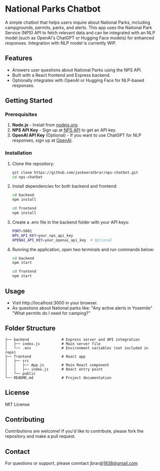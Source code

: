 # National Parks Chatbot

A simple chatbot that helps users inquire about National Parks, including campgrounds, permits, parks, and alerts. This app uses the National Park Service (NPS) API to fetch relevant data and can be integrated with an NLP model (such as OpenAI's ChatGPT or Hugging Face models) for enhanced responses. Integration with NLP model is currently WIP. 

## Features

- Answers user questions about National Parks using the NPS API.
- Built with a React frontend and Express backend.
- Optionally integrates with OpenAI or Hugging Face for NLP-based responses.

## Getting Started

### Prerequisites

1. **Node.js** - Install from [nodejs.org](https://nodejs.org/).
2. **NPS API Key** - Sign up at [NPS API](https://www.nps.gov/subjects/developer/get-started.htm) to get an API key.
3. **OpenAI API Key** (Optional) - If you want to use ChatGPT for NLP responses, sign up at [OpenAI](https://platform.openai.com/signup).

### Installation

1. Clone the repository:
   ```bash
   git clone https://github.com/jaskeeratbrar/nps-chatbot.git
   cd nps-chatbot
   ```
2. Install dependencies for both backend and frontend:
   ```bash
   cd backend
   npm install

   cd frontend
   npm install
   ```
3. Create a .env file in the backend folder with your API keys:
   ```bash
   PORT=5001
   NPS_API_KEY=your_nps_api_key
   OPENAI_API_KEY=your_openai_api_key  # Optional
   ```
4. Running the application, open two terminals and run commands below:
   ```bash
   cd backend
   npm start

   cd frontend
   npm start
   ```

## Usage
- Visit http://localhost:3000 in your browser.
- As questions about National parks like:
  "Any active alerts in Yosemite"
  "What permits do I need for camping?"

## Folder Structure
    
    ├── backend               # Express server and API integration
    │   ├── index.js          # Main server file
    │   └── .env              # Environment variables (not included in repo)
    ├── frontend              # React app
    │   ├── src
    │   │   ├── App.js        # Main React component
    │   │   ├── index.js      # React entry point
    │   └── public
    └── README.md             # Project documentation

## License

MIT License

## Contributing

Contributions are welcome! If you'd like to contribute, please fork the repository and make a pull request.

## Contact

For questions or support, please conntact jbrar@1938@gmail.com
